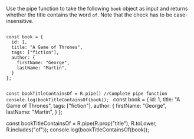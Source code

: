 Use the pipe function to take the following `book` object as input and returns whether the title contains the word `of`. Note that the check has to be case-insensitive.

<codeblock language="javascript" type="exercise" testMode="fixedInput" packages="ramda">
<code>
const book = {
  id: 1,
  title: "A Game of Thrones",
  tags: ["fiction"],
  author: {
    firstName: "George",
    lastName: "Martin",
  }
};

const bookTitleContainsOf = R.pipe() //Complete pipe function
console.log(bookTitleContainsOf(book));
</code>
<solution>
const book = {
  id: 1,
  title: "A Game of Thrones",
  tags: ["fiction"],
  author: {
    firstName: "George",
    lastName: "Martin",
  }
};

const bookTitleContainsOf = R.pipe(R.prop("title"), R.toLower, R.includes("of"));
console.log(bookTitleContainsOf(book));
</solution>
</codeblock>
